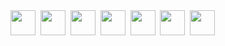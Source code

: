 <div>
 <img src="" title="" alt="" width="40" height="40"/>&nbsp;
 <img src="" title="" alt="" width="40" height="40"/>&nbsp;
 <img src="" title="" alt="" width="40" height="40"/>&nbsp;
 <img src="" title="" alt="" width="40" height="40"/>&nbsp;
 <img src="" title="" alt="" width="40" height="40"/>&nbsp;
 <img src="" title="" alt="" width="40" height="40"/>&nbsp;
 <img src="" title="" alt="" width="40" height="40"/>&nbsp;
</div>
 
 
 
 
 
 
 <!-- ### Maicon Lidemi - São Paulo - Brazil, 27 Years. 🌟 
Análise e desenvolvimento de sistemas: <p>
 
 [instagram](https://www.instagram.com/annderlau/) • [Linkedin](https://www.linkedin.com/in/maiconlidemi/) • [YouTube](https://www.youtube.com/channel/UCASWdZVjjDwVDtTXFna1HXg) 

<div>
  <a href="https://github.com/seu-usuário-aqui">
  <!-- <img height="150em"src="https://github-readme-stats.vercel.app/api/top-langs/?username=Annderlau&layout=compact&langs_count=7&theme=white"/> 
  <img height="150em"src="https://github-readme-stats.vercel.app/api?username=Annderlau&show_icons=true&theme=white&include_all_commits=true&count_private=true"/>
  </div>
-->


